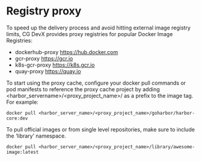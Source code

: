 # Registry proxy

To speed up the delivery process and avoid hitting external image registry limits,
CG DevX provides proxy registries for popular Docker Image Registries:

- dockerhub-proxy https://hub.docker.com
- gcr-proxy https://gcr.io
- k8s-gcr-proxy https://k8s.gcr.io
- quay-proxy https://quay.io

To start using the proxy cache, configure your docker pull commands or pod manifests to reference the proxy cache
project by adding <harbor_servername>/<proxy_project_name>/ as a prefix to the image tag. 
For example:

```shell
docker pull <harbor_server_name>/<proxy_project_name>/goharbor/harbor-core:dev
```

To pull official images or from single level repositories, make sure to include the ‘library’ namespace.

```shell
docker pull <harbor_server_name>/<proxy_project_name>/library/awesome-image:latest
```
